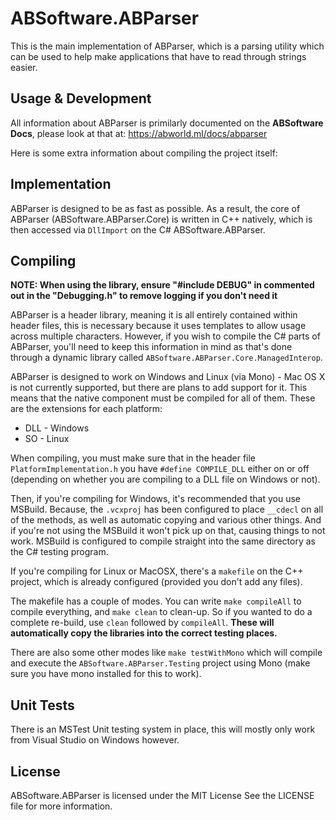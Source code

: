 # ABSoftware.ABParser

This is the main implementation of ABParser, which is a parsing utility which can be used to help make applications that have to read through strings easier.

## Usage & Development

All information about ABParser is primilarly documented on the **ABSoftware Docs**, please look at that at: https://abworld.ml/docs/abparser

Here is some extra information about compiling the project itself:

## Implementation

ABParser is designed to be as fast as possible. As a result, the core of ABParser (ABSoftware.ABParser.Core) is written in C++ natively, which is then accessed via `DllImport` on the C# ABSoftware.ABParser.

## Compiling

**NOTE: When using the library, ensure "#include DEBUG" in commented out in the "Debugging.h" to remove logging if you don't need it**

ABParser is a header library, meaning it is all entirely contained within header files, this is necessary because it uses templates to allow usage across multiple characters. However, if you wish to compile the C# parts of ABParser, you'll need to keep this information in mind as that's done through a dynamic library called `ABSoftware.ABParser.Core.ManagedInterop`.

ABParser is designed to work on Windows and Linux (via Mono) - Mac OS X is not currently supported, but there are plans to add support for it. This means that the native component must be compiled for all of them. These are the extensions for each platform:

- DLL - Windows
- SO - Linux

When compiling, you must make sure that in the header file `PlatformImplementation.h` you have `#define COMPILE_DLL` either on or off (depending on whether you are compiling to a DLL file on Windows or not).

Then, if you're compiling for Windows, it's recommended that you use MSBuild. Because, the `.vcxproj` has been configured to place `__cdecl` on all of the methods, as well as automatic copying and various other things. And if you're not using the MSBuild it won't pick up on that, causing things to not work. MSBuild is configured to compile straight into the same directory as the C# testing program.

If you're compiling for Linux or MacOSX, there's a `makefile` on the C++ project, which is already configured (provided you don't add any files).

The makefile has a couple of modes. You can write `make compileAll` to compile everything, and `make clean` to clean-up. So if you wanted to do a complete re-build, use `clean` followed by `compileAll`. **These will automatically copy the libraries into the correct testing places.**

There are also some other modes like `make testWithMono` which will compile and execute the `ABSoftware.ABParser.Testing` project using Mono (make sure you have mono installed for this to work).

## Unit Tests

There is an MSTest Unit testing system in place, this will mostly only work from Visual Studio on Windows however.

## License

ABSoftware.ABParser is licensed under the MIT License
See the LICENSE file for more information.
